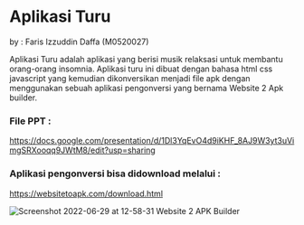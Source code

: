 # Aplikasi Turu
by : Faris Izzuddin Daffa (M0520027)

Aplikasi Turu adalah aplikasi yang berisi musik relaksasi untuk membantu orang-orang insomnia.
Aplikasi turu ini dibuat dengan bahasa html css javascript yang kemudian dikonversikan menjadi file apk dengan menggunakan sebuah aplikasi pengonversi yang bernama Website 2 Apk builder.

### File PPT :
https://docs.google.com/presentation/d/1Dl3YqEvO4d9iKHF_8AJ9W3yt3uVimgSRXooqq9JWtM8/edit?usp=sharing

### Aplikasi pengonversi bisa didownload melalui :
https://websitetoapk.com/download.html

![Screenshot 2022-06-29 at 12-58-31 Website 2 APK Builder](https://user-images.githubusercontent.com/101318571/176363240-47d0d19d-d983-42c1-9d40-0b8de1020b27.png)
